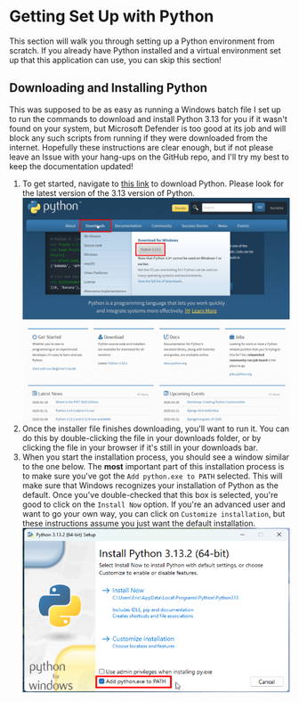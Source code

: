 # Getting Set Up with Python

This section will walk you through setting up a Python environment from scratch.  If you already have Python 
installed and a virtual environment set up that this application can use, you can skip this section!

## Downloading and Installing Python

This was supposed to be as easy as running a Windows batch file I set up to run the commands to download and install
Python 3.13 for you if it wasn't found on your system, but Microsoft Defender is too good at its job and will block any
such scripts from running if they were downloaded from the internet.  Hopefully these instructions are clear enough, 
but if not please leave an Issue with your hang-ups on the GitHub repo, and I'll try my best to keep the documentation
updated!

1. To get started, navigate to [this link](https://www.python.org/) to download Python.  Please look
for the latest version of the 3.13 version of Python.
![Python Download Page](images/PythonSetup/PythonSetup001.png)
2. Once the installer file finishes downloading, you'll want to run it.  You can do this by double-clicking the file in
your downloads folder, or by clicking the file in your browser if it's still in your downloads bar.
3. When you start the installation process, you should see a window similar to the one below.  The **most** important
part of this installation process is to make sure you've got the `Add python.exe to PATH` selected.  This will make
sure that Windows recognizes your installation of Python as the default.  Once you've double-checked that this box is 
selected, you're good to click on the `Install Now` option.  If you're an advanced user and want to go your own way,
you can click on `Customize installation`, but these instructions assume you just want the default installation.
![Python Installation Start](images/PythonSetup/PythonSetup002.png)